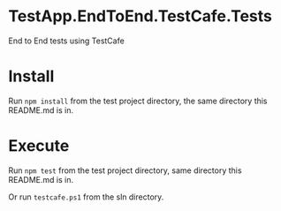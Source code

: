 # TestApp.EndToEnd.TestCafe.Tests


End to End tests using TestCafe

# Install

Run `npm install` from the test project directory, the same directory this README.md is in.

# Execute

Run `npm test` from the test project directory, same directory this README.md is in.

Or run `testcafe.ps1` from the sln directory.